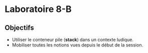 # Laboratoire 8-B

## Objectifs

* Utiliser le conteneur pile (**stack**) dans un contexte ludique.
* Mobiliser toutes les notions vues depuis le début de la session.

## 